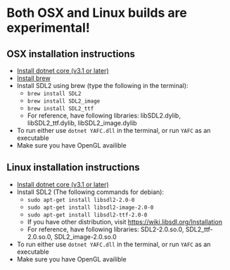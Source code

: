# Both OSX and Linux builds are experimental!

## OSX installation instructions

- [Install dotnet core (v3.1 or later)](https://dotnet.microsoft.com/download)
- [Install brew](https://brew.sh/)
- Install SDL2 using brew (type the following in the terminal):
    - `brew install SDL2`
	- `brew install SDL2_image`
	- `brew install SDL2_ttf`
	- For reference, have following libraries: libSDL2.dylib, libSDL2_ttf.dylib, libSDL2_image.dylib
- To run either use `dotnet YAFC.dll` in the terminal, or run `YAFC` as an executable
- Make sure you have OpenGL availible

## Linux installation instructions

- [Install dotnet core (v3.1 or later)](https://dotnet.microsoft.com/download)
- Install SDL2 (The following commands for debian):
    - `sudo apt-get install libsdl2-2.0-0`
	- `sudo apt-get install libsdl2-image-2.0-0`
	- `sudo apt-get install libsdl2-ttf-2.0-0`
	- If you have other distribution, visit https://wiki.libsdl.org/Installation
	- For reference, have following libraries: SDL2-2.0.so.0, SDL2_ttf-2.0.so.0, SDL2_image-2.0.so.0
- To run either use `dotnet YAFC.dll` in the terminal, or run `YAFC` as an executable
- Make sure you have OpenGL availible